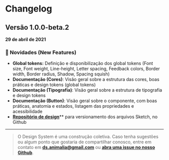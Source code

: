 # Changelog

## Versão 1.0.0-beta.2

**29 de abril de 2021**

### 🎉 Novidades (New Features)

- **Global tokens:** Definição e disponibilização dos global tokens (Font size, Font weight, Line-height, Letter spacing, Feedback colors, Border width, Border radius, Shadow, Spacing squish)
- **Documentação (Cores)**: Visão geral sobre a estrutura das cores, boas práticas e design tokens (global tokens)
- **Documentação (Tipografia)**: Visão geral sobre a estrutura de tipografia e design tokens
- **Documentação (Button)**: Visão geral sobre o componente, com boas práticas, anatomia e estados, listagem das propriedades e acessibilidade
- [**Repositório de design**](https://github.com/po-ds/pods-design)\*\* para versionamento dos arquivos Sketch, no Github
  <br>

---

> O Design System é uma construção coletiva. Caso tenha sugestões ou algum ponto que gostaria de compartilhar conosco, entre em contato em **ds.animalia@gmail.com** ou [**abra uma issue no nosso Github**](https://github.com/po-ds/pods-web-components/issues).

